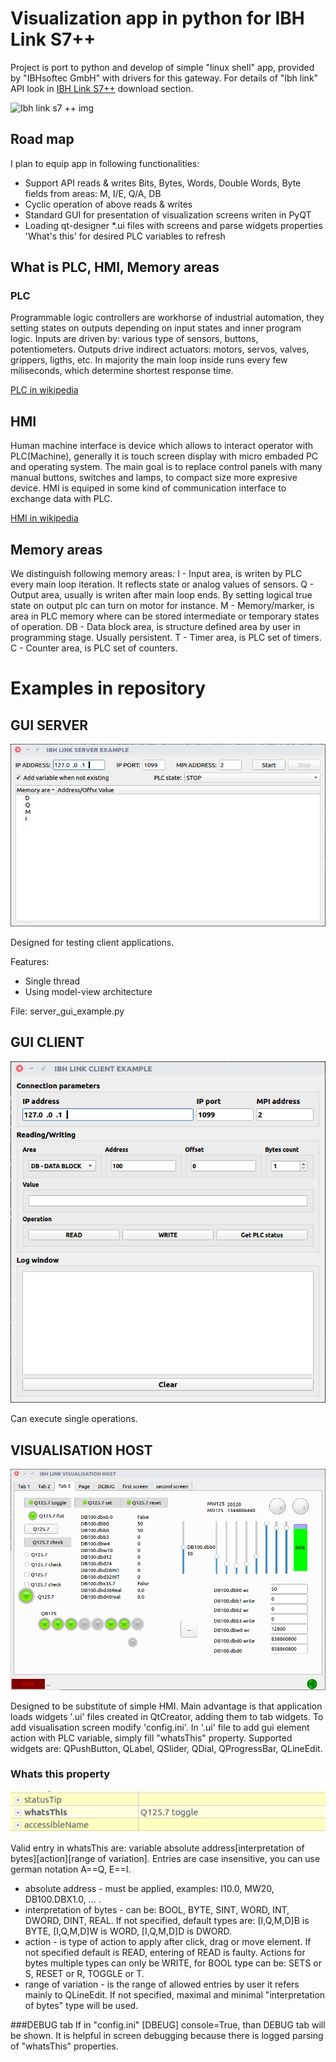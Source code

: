 # Visualization app in python for IBH Link S7++
Project is port to python and develop of simple "linux shell" app, provided by "IBHsoftec GmbH" with drivers for this gateway.
For details of "Ibh link" API look in [IBH Link S7++](https://www.ibhsoftec.com/IBH-Link-S7-PP-Eng) download section.

![Ibh link s7 ++ img](https://www.ibhsoftec.com/WebRoot/Store6/Shops/63444704/4F32/97CB/C3A1/E005/5406/C0A8/2981/4069/20266_ml.gif)

## Road map
I plan to equip app in following functionalities:
* Support API reads & writes Bits, Bytes, Words, Double Words, Byte fields from areas: M, I/E, Q/A, DB
* Cyclic operation of above reads & writes
* Standard GUI for presentation of visualization screens writen in PyQT
* Loading qt-designer *.ui files with screens and parse widgets properties 'What's this' for desired PLC variables to refresh

## What is PLC, HMI, Memory areas
### PLC
Programmable logic controllers are workhorse of industrial automation, they setting states on outputs depending
on input states and inner program logic. Inputs are driven by: various type of sensors, buttons, potentiometers.
Outputs drive indirect actuators: motors, servos, valves, grippers, ligths, etc.
In majority the main loop inside runs every few miliseconds, which determine shortest response time.

[PLC in wikipedia](https://en.wikipedia.org/wiki/Programmable_logic_controller)
## HMI
Human machine interface is device which allows to interact operator with PLC(Machine), generally it is touch screen display
with micro embaded PC and operating system.
The main goal is to replace control panels with many manual buttons, switches and lamps, to compact size more expresive device.
HMI is equiped in some kind of communication interface to exchange data with PLC.

[HMI in wikipedia](https://en.wikipedia.org/wiki/Control_panel_(engineering))
## Memory areas
We distinguish following memory areas:
I - Input area, is writen by PLC every main loop iteration. It reflects state or analog values of sensors.
Q - Output area, usually is writen after main loop ends. By setting logical true state on output plc can turn on motor for instance.
M - Memory/marker, is area in PLC memory where can be stored intermediate or temporary states of operation.
DB - Data block area, is structure defined area by user in programming stage. Usually persistent.
T - Timer area, is PLC set of timers.
C - Counter area, is PLC set of counters.

# Examples in repository
## GUI SERVER
![](doc/IBH_LINK_SERVER_EXAMPLE.png)

Designed for testing client applications.

Features:
* Single thread
* Using model-view architecture

File: server_gui_example.py

## GUI CLIENT
![](doc/IBH_LINK_CLIENT_EXAMPLE.png)

Can execute single operations.

## VISUALISATION HOST
![](doc/IBH_LINK_VISUALISATION_HOST.png)

Designed to be substitute of simple HMI.
Main advantage is that application loads widgets '.ui' files created in QtCreator, adding them
to tab widgets. To add visualisation screen modify 'config.ini'.
In '.ui' file to add gui element action with PLC variable, simply fill "whatsThis" property.
Supported widgets are: QPushButton, QLabel, QSlider, QDial, QProgressBar, QLineEdit.

### Whats this property

![](doc/Whats_this.png)

Valid entry in whatsThis are:
variable absolute address\[interpretation of bytes\]\[action\]\[range of variation\].
Entries are case insensitive, you can use german notation A==Q, E==I.
* absolute address - must be applied, examples: I10.0, MW20, DB100.DBX1.0, ... .
* interpretation of bytes - can be: BOOL, BYTE, SINT, WORD, INT, DWORD, DINT, REAL. If not specified, default types are:
 \[I,Q,M,D\]B is BYTE, \[I,Q,M,D\]W is WORD, \[I,Q,M,D\]D is DWORD.
* action - is type of action to apply after click, drag or move element. If not specified default is READ, entering of READ is faulty.
Actions for bytes multiple types can only be WRITE, for BOOL type can be: SETS or S, RESET or R, TOGGLE or T.
* range of variation - is the range of allowed entries by user it refers mainly to QLineEdit. If not specified, maximal
and minimal "interpretation of bytes" type will be used.

###DEBUG tab
If in "config.ini" \[DBEUG\] console=True, than DEBUG tab will be shown. It is helpful in screen debugging because
there is logged parsing of "whatsThis" properties.
